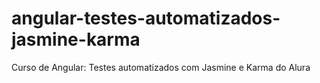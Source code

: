 # angular-testes-automatizados-jasmine-karma
Curso de Angular: Testes automatizados com Jasmine e Karma do Alura
